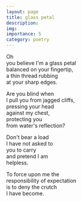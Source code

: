 ```yaml
---
layout: page
title: glass petal
description: 
img:
importance: 5
category: poetry
---
```


Oh <br/>
you believe I'm a glass petal <br/>
balanced on your fingertip, <br/>
a thin thread rubbing <br/>
at your sharp edges.

Are you blind when <br/>
I pull you from jagged cliffs, <br/>
pressing your head <br/>
against my chest, <br/>
protecting you <br/>
from water's reflection?

Don't bear a load <br/>
I have not asked to <br/>
you to carry <br/>
and pretend I am <br/>
helpless.

To force upon me the <br/>
responsibility of expectation <br/>
is to deny the crutch <br/>
I have become.